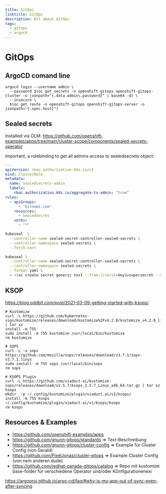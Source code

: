 ```yaml
---
title: GitOps
linktitle: GitOps
description: All about GitOps
tags:
  - gitops
  - argocd
---
```


# GitOps

## ArgoCD comand line

```
argocd login --username admin \
  --password $(oc get secrets -n openshift-gitops openshift-gitops-cluster -o jsonpath="{.data.admin\.password}" | base64 -d) \
  --insecure \
  $(oc get route -n openshift-gitops openshift-gitops-server -o jsonpath="{.spec.host}")

```

## Sealed secrets

Installed via OLM: <https://github.com/openshift-examples/apps/tree/main/cluster-scope/components/sealed-secrets-operator>

Important, a rolebinding to get all admins access to sealedsecrets object:

```yaml
---
apiVersion: rbac.authorization.k8s.io/v1
kind: ClusterRole
metadata:
  name: sealedsecrets-admin
  labels:
    rbac.authorization.k8s.io/aggregate-to-admin: "true"
rules:
  - apiGroups:
      - "bitnami.com"
    resources:
      - SealedSecret
    verbs:
      - "*"
```

```bash
kubeseal  \
  --controller-name sealed-secret-controller-sealed-secrets \
  --controller-namespace sealed-secrets \
  --fetch-cert

kubeseal \
  --controller-name sealed-secret-controller-sealed-secrets \
  --controller-namespace sealed-secrets \
  --format yaml \
  < <(oc create secret generic test --from-literal=key1=supersecret --dry-run=client -o yaml)
```

## KSOP

<https://blog.oddbit.com/post/2021-03-09-getting-started-with-ksops/>

```
# Kustomize
curl -L https://github.com/kubernetes-sigs/kustomize/releases/download/kustomize%2Fv4.2.0/kustomize_v4.2.0_linux_amd64.tar.gz | tar xz
install -m 755
sudo install -m 755 kustomize /usr/local/bin/kustomize
rm kustomize

# SOPS
curl -L -o sops https://github.com/mozilla/sops/releases/download/v3.7.1/sops-v3.7.1.linux
sudo install -m 755 sops /usr/local/bin/sops
rm sops

# KSOPS Plugin
curl -L https://github.com/viaduct-ai/kustomize-sops/releases/download/v2.5.7/ksops_2.5.7_Linux_x86_64.tar.gz | tar xz ksops
mkdir  -p ~/.config/kustomize/plugin/viaduct.ai/v1/ksops/
install -m 755 ksops ~/.config/kustomize/plugin/viaduct.ai/v1/ksops/ksops
rm ksops
```


## Resources & Examples

 * <https://github.com/openshift-examples/apps>
 * <https://github.com/gnunn-gitops/standards> => Text-Beschreibung
 * <https://github.com/gnunn-gitops/cluster-config> => Example für Cluster Config (von Gerald)
 * <https://github.com/PixelJonas/cluster-gitops> => Example Cluster Config (von nem anderen dude)
 * <https://github.com/redhat-canada-gitops/catalog> => Repo mit kustomize base-folder für verschiedene Operator und/oder KOnfigurationenexi


 https://argoproj.github.io/argo-cd/faq/#why-is-my-app-out-of-sync-even-after-syncing

